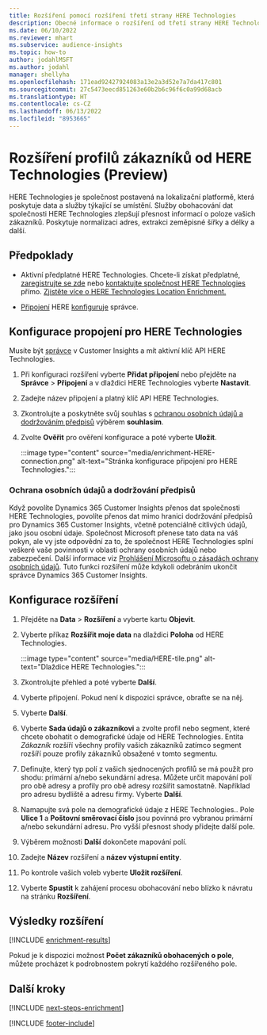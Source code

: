 ```yaml
---
title: Rozšíření pomocí rozšíření třetí strany HERE Technologies
description: Obecné informace o rozšíření od třetí strany HERE Technologies.
ms.date: 06/10/2022
ms.reviewer: mhart
ms.subservice: audience-insights
ms.topic: how-to
author: jodahlMSFT
ms.author: jodahl
manager: shellyha
ms.openlocfilehash: 171ead92427924083a13e2a3d52e7a7da417c801
ms.sourcegitcommit: 27c5473eecd851263e60b2b6c96f6c0a99d68acb
ms.translationtype: HT
ms.contentlocale: cs-CZ
ms.lasthandoff: 06/13/2022
ms.locfileid: "8953665"
---
```

# <a name="enrichment-of-customer-profiles-with-here-technologies-preview"></a>Rozšíření profilů zákazníků od HERE Technologies (Preview)

HERE Technologies je společnost postavená na lokalizační platformě, která poskytuje data a služby týkající se umístění. Služby obohacování dat společnosti HERE Technologies zlepšují přesnost informací o poloze vašich zákazníků. Poskytuje normalizaci adres, extrakci zeměpisné šířky a délky a další.

## <a name="prerequisites"></a>Předpoklady

- Aktivní předplatné HERE Technologies. Chcete-li získat předplatné, [zaregistrujte se zde](https://developer.here.com/sign-up?utm_medium=referral&utm_source=Microsoft-Dynamics-CI&create=Freemium-Basic) nebo [kontaktujte společnost HERE Technologies](https://developer.here.com/help?utm_medium=referral&utm_source=Microsoft-Dynamics-CI#how-can-we-help-you) přímo. [Zjistěte více o HERE Technologies Location Enrichment.](https://developer.here.com/location-enrichment?cid=Dev-MicrosoftDynamics-DB-0-Dev-&utm_source=MicrosoftDynamics&utm_medium=referral&utm_campaign=Online_Dev_ReferralMicrosoft)

- [Připojení](connections.md) HERE [konfiguruje](#configure-the-connection-for-here-technologies) správce.

## <a name="configure-the-connection-for-here-technologies"></a>Konfigurace propojení pro HERE Technologies

Musíte být [správce](permissions.md#admin) v Customer Insights a mít aktivní klíč API HERE Technologies.

1. Při konfiguraci rozšíření vyberte **Přidat připojení** nebo přejděte na **Správce** > **Připojení** a v dlaždici HERE Technologies vyberte **Nastavit**.

1. Zadejte název připojení a platný klíč API HERE Technologies.

1. Zkontrolujte a poskytněte svůj souhlas s [ochranou osobních údajů a dodržováním předpisů](#data-privacy-and-compliance) výběrem **souhlasím**.

1. Zvolte **Ověřit** pro ověření konfigurace a poté vyberte **Uložit**.

   :::image type="content" source="media/enrichment-HERE-connection.png" alt-text="Stránka konfigurace připojení pro HERE Technologies.":::

### <a name="data-privacy-and-compliance"></a>Ochrana osobních údajů a dodržování předpisů

Když povolíte Dynamics 365 Customer Insights přenos dat společnosti HERE Technologies, povolíte přenos dat mimo hranici dodržování předpisů pro Dynamics 365 Customer Insights, včetně potenciálně citlivých údajů, jako jsou osobní údaje. Společnost Microsoft přenese tato data na váš pokyn, ale vy jste odpovědní za to, že společnost HERE Technologies splní veškeré vaše povinnosti v oblasti ochrany osobních údajů nebo zabezpečení. Další informace viz [Prohlášení Microsoftu o zásadách ochrany osobních údajů](https://go.microsoft.com/fwlink/?linkid=396732).
Tuto funkci rozšíření může kdykoli odebráním ukončit správce Dynamics 365 Customer Insights.

## <a name="configure-the-enrichment"></a>Konfigurace rozšíření

1. Přejděte na **Data** > **Rozšíření** a vyberte kartu **Objevit**.

1. Vyberte příkaz **Rozšířit moje data** na dlaždici **Poloha** od HERE Technologies.

   :::image type="content" source="media/HERE-tile.png" alt-text="Dlaždice HERE Technologies.":::

1. Zkontrolujte přehled a poté vyberte **Další**.

1. Vyberte připojení. Pokud není k dispozici správce, obraťte se na něj.

1. Vyberte **Další**.

1. Vyberte **Sada údajů o zákazníkovi** a zvolte profil nebo segment, které chcete obohatit o demografické údaje od HERE Technologies. Entita *Zákazník* rozšíří všechny profily vašich zákazníků zatímco segment rozšíří pouze profily zákazníků obsažené v tomto segmentu.

1. Definujte, který typ polí z vašich sjednocených profilů se má použít pro shodu: primární a/nebo sekundární adresa. Můžete určit mapování polí pro obě adresy a profily pro obě adresy rozšířit samostatně. Například pro adresu bydliště a adresu firmy. Vyberte **Další**.

1. Namapujte svá pole na demografické údaje z HERE Technologies.. Pole **Ulice 1** a **Poštovní směrovací číslo** jsou povinná pro vybranou primární a/nebo sekundární adresu. Pro vyšší přesnost shody přidejte další pole.

1. Výběrem možnosti **Další** dokončete mapování polí.

1. Zadejte **Název** rozšíření a **název výstupní entity**.

1. Po kontrole vašich voleb vyberte **Uložit rozšíření**.

1. Vyberte **Spustit** k zahájení procesu obohacování nebo blízko k návratu na stránku **Rozšíření**.

## <a name="enrichment-results"></a>Výsledky rozšíření

[!INCLUDE [enrichment-results](includes/enrichment-results.md)]

Pokud je k dispozici možnost **Počet zákazníků obohacených o pole**, můžete procházet k podrobnostem pokrytí každého rozšířeného pole.

## <a name="next-steps"></a>Další kroky

[!INCLUDE [next-steps-enrichment](includes/next-steps-enrichment.md)]

[!INCLUDE [footer-include](includes/footer-banner.md)]
